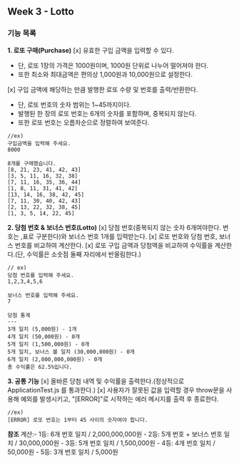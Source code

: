 ## Week 3 - Lotto

### 기능 목록

**1. 로또 구매(Purchase)**
[x] 유효한 구입 금액을 입력할 수 있다.

- 단, 로또 1장의 가격은 1000원이며, 1000원 단위로 나누어 떨어져야 한다.
- 또한 최소와 최대금액은 편의상 1,000원과 10,000원으로 설정한다.

[x] 구입 금액에 해당하는 만큼 발행한 로또 수량 및 번호를 출력/반환한다.

- 단, 로또 번호의 숫자 범위는 1~45까지이다.
- 발행된 한 장의 로또 번호는 6개의 숫자를 포함하며, 중복되지 않는다.
- 또한 로또 번호는 오름차순으로 정렬하여 보여준다.

```
//ex)
구입금액을 입력해 주세요.
8000

8개를 구매했습니다.
[8, 21, 23, 41, 42, 43]
[3, 5, 11, 16, 32, 38]
[7, 11, 16, 35, 36, 44]
[1, 8, 11, 31, 41, 42]
[13, 14, 16, 38, 42, 45]
[7, 11, 30, 40, 42, 43]
[2, 13, 22, 32, 38, 45]
[1, 3, 5, 14, 22, 45]
```

**2. 당첨 번호 & 보너스 번호(Lotto)**
[x] 당첨 번호(중복되지 않는 숫자 6개여야한다. 번호는 ,표로 구분한다)와 보너스 번호 1개를 입력받는다.
[x] 로또 번호와 당첨 번호, 보너스 번호를 비교하여 계산한다.
[x] 로또 구입 금액과 당첨액을 비교하여 수익률을 계산한다.(단, 수익률은 소숫점 둘째 자리에서 반올림한다.)

```
// ex)
당첨 번호를 입력해 주세요.
1,2,3,4,5,6

보너스 번호를 입력해 주세요.
7

당첨 통계
---
3개 일치 (5,000원) - 1개
4개 일치 (50,000원) - 0개
5개 일치 (1,500,000원) - 0개
5개 일치, 보너스 볼 일치 (30,000,000원) - 0개
6개 일치 (2,000,000,000원) - 0개
총 수익률은 62.5%입니다.
```

**3. 공통 기능**
[x] 올바른 당첨 내역 및 수익률을 출력한다.(정상적으로 ApplicationTest.js 를 통과한다.)
[x] 사용자가 잘못된 값을 입력할 경우 throw문을 사용해 예외를 발생시키고, "[ERROR]"로 시작하는 에러 메시지를 출력 후 종료한다.

```
//ex)
[ERROR] 로또 번호는 1부터 45 사이의 숫자여야 합니다.
```

**참조**
계산:- 1등: 6개 번호 일치 / 2,000,000,000원 - 2등: 5개 번호 + 보너스 번호 일치 / 30,000,000원 - 3등: 5개 번호 일치 / 1,500,000원 - 4등: 4개 번호 일치 / 50,000원 - 5등: 3개 번호 일치 / 5,000원
